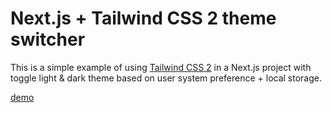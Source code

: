 # Next.js + Tailwind CSS 2 theme switcher

This is a simple example of using [Tailwind CSS 2](https://tailwindcss.com) in a Next.js project with toggle light & dark theme based on user system preference + local storage.

[demo](https://nextjs-tailwindcss-darktheme.vercel.app/)
